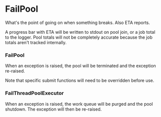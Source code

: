 # FailPool

What's the point of going on when something breaks. Also ETA reports.

A progress bar with ETA will be written to stdout on pool join, or a job total to the logger.
Pool totals will not be completely accurate because the job totals aren't tracked internally.

### FailPool

When an exception is raised, the pool will be terminated and the exception re-raised.

Note that specific submit functions will need to be overridden before use.


### FailThreadPoolExecutor

When an exception is raised, the work queue will be purged and the pool shutdown.
The exception will then be re-raised.